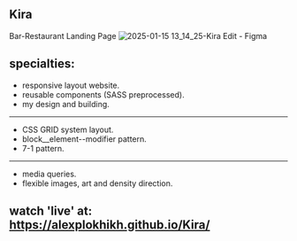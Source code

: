 ## Kira
Bar-Restaurant Landing Page
![2025-01-15 13_14_25-Kira Edit - Figma](https://github.com/user-attachments/assets/35a14f50-f755-4459-9a90-0afbe643fb59)

## specialties:
- responsive layout website. <br />
- reusable components (SASS preprocessed). <br />
- my design and building. <br />

---
- CSS GRID system layout. <br />
- block__element--modifier pattern. <br />
- 7-1 pattern. <br />

---
- media queries. <br />
- flexible images, art and density direction. <br />

## watch 'live' at: https://alexplokhikh.github.io/Kira/


